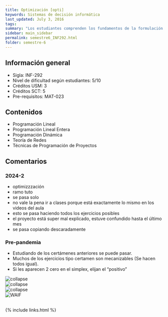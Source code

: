 ```yaml
---
title: Optimización‌ ‌[opti]
keywords: Sistemas de decisión informática
last_updated: July 3, 2016
tags:
summary: "‌Los estudiantes comprenden los fundamentos de la formulación de modelos deterministas de programación matemática. Resuelve los modelos desarrollados y analizan los resultados, utilizando algoritmos de optimización. Aplican modelos de programación lineal, lineal entera o dinámica para resolver problemas reales. Los estudiantes desarrollan sólidos saberes para resolver problemas de programación matemática, integrando el modelamiento de redes."
sidebar: main_sidebar
permalink: semestre6_INF292.html
folder: semestre-6
---
```


## Información general

- Sigla: INF-292
- Nivel de dificultad según estudiantes: 5/10
- Créditos USM‌: 3
- Créditos SCT: 5
- Pre-requisitos: MAT-023

## Contenidos

- Programación Lineal
- Programación Lineal Entera
- Programación Dinámica
- Teoría de Redes
- Técnicas de Programación de Proyectos

## Comentarios

### 2024-2

- optimizzzación
- ramo tuto
- se pasa solo
- no vale la pena ir a clases porque está exactamente lo mismo en los videos del aula
- esto se pasa haciendo todos los ejercicios posibles
- el proyecto está super mal explicado, estuve confundido hasta el último mes
- se pasa copiando descaradamente

### Pre-pandemia

- Estudiando de los certámenes anteriores se puede pasar.
- Muchos de los ejercicios tipo certamen son mecanizables (Se hacen todos igual).
- Si les aparecen 2 cero en el simplex, elijan el‌ “positivo” ‌

<div class="row">
    <div class="col-md-3">
        <img src="images/semestre-6/opti1.jpg" alt="collapse">
    </div>
    <div class="col-md-3">
        <img src="images/semestre-6/opti2.jpg" alt="collapse">
    </div>
    <div class="col-md-3">
        <img src="images/semestre-6/opti3.jpg" alt="collapse">
    </div>
</div>

<div class="text-center mb-3">
    <img src="images/semestre-6/opti4.jpg" alt="WAIF" height="auto">
</div><br>

{% include links.html %}
